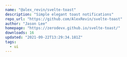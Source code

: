 ```yaml
---
name: "@alex_revin/svelte-toast"
description: "Simple elegant toast notifications"
repo_url: "https://github.com/AlexRevin/svelte-toast"
author: "Jason Lee"
homepage: "https://zerodevx.github.io/svelte-toast/"
downloads: 16
updated: "2021-09-22T13:29:34.181Z"
tags: 
  - ui
---
```

